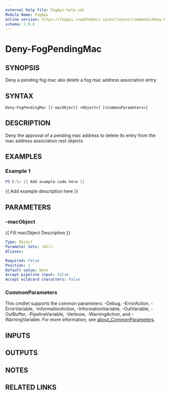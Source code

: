 ```yaml
---
external help file: FogApi-help.xml
Module Name: FogApi
online version: https://fogapi.readthedocs.io/en/latest/commands/Deny-FogPendingMac
schema: 2.0.0
---
```


# Deny-FogPendingMac

## SYNOPSIS
Deny a pending fog mac aka delete a fog mac address association entry

## SYNTAX

```
Deny-FogPendingMac [[-macObject] <Object>] [<CommonParameters>]
```

## DESCRIPTION
Deny the approval of a pending mac address to delete its entry from the mac address association rest objects

## EXAMPLES

### Example 1
```powershell
PS C:\> {{ Add example code here }}
```

{{ Add example description here }}

## PARAMETERS

### -macObject
{{ Fill macObject Description }}

```yaml
Type: Object
Parameter Sets: (All)
Aliases:

Required: False
Position: 1
Default value: None
Accept pipeline input: False
Accept wildcard characters: False
```

### CommonParameters
This cmdlet supports the common parameters: -Debug, -ErrorAction, -ErrorVariable, -InformationAction, -InformationVariable, -OutVariable, -OutBuffer, -PipelineVariable, -Verbose, -WarningAction, and -WarningVariable. For more information, see [about_CommonParameters](http://go.microsoft.com/fwlink/?LinkID=113216).

## INPUTS

## OUTPUTS

## NOTES

## RELATED LINKS
